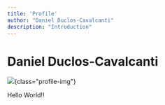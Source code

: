 ```yaml
---
title: 'Profile'
author: "Daniel Duclos-Cavalcanti"
description: "Introduction"
---
```


# Daniel Duclos-Cavalcanti

![](images/photo.jpg){class="profile-img"}

Hello World!!
